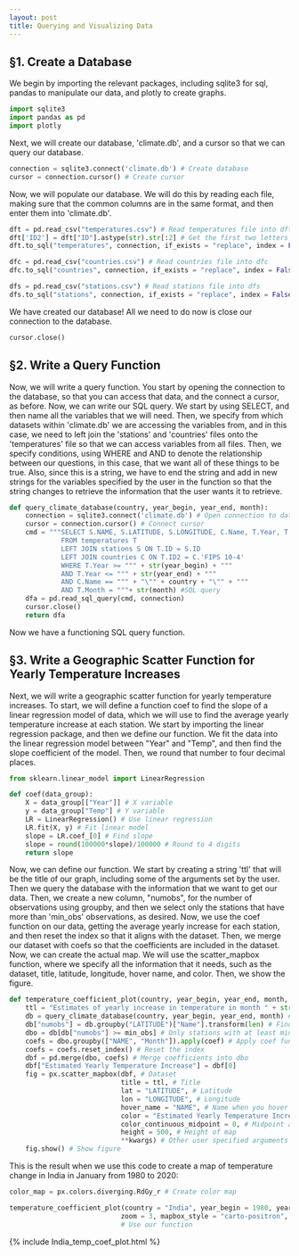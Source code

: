 ```yaml
---
layout: post
title: Querying and Visualizing Data
---
```


## §1. Create a Database

We begin by importing the relevant packages, including sqlite3 for sql, pandas to manipulate our data, and plotly to create graphs.

```python
import sqlite3
import pandas as pd
import plotly
```

Next, we will create our database, 'climate.db', and a cursor so that we can query our database.

```python
connection = sqlite3.connect('climate.db') # Create database
cursor = connection.cursor() # Create cursor
```

Now, we will populate our database.  We will do this by reading each file, making sure that the common columns are in the same format, and then enter them into 'climate.db'.

```python
dft = pd.read_csv("temperatures.csv") # Read temperatures file into dft
dft['ID2'] = dft["ID"].astype(str).str[:2] # Get the first two letters as country ID
dft.to_sql("temperatures", connection, if_exists = "replace", index = False) # Enter dft into climate

dfc = pd.read_csv("countries.csv") # Read countries file into dfc
dfc.to_sql("countries", connection, if_exists = "replace", index = False) # Enter dfc into climate

dfs = pd.read_csv("stations.csv") # Read stations file into dfs
dfs.to_sql("stations", connection, if_exists = "replace", index = False) # Enter dfs into climate
```

We have created our database!  All we need to do now is close our connection to the database.

```python
cursor.close()
```

## §2. Write a Query Function

Now, we will write a query function.  You start by opening the connection to the database, so that you can access that data, and the connect a cursor, as before.  Now, we can write our SQL query.  We start by using SELECT, and then name all the variables that we will need.  Then, we specify from which datasets within 'climate.db' we are accessing the variables from, and in this case, we need to left join the 'stations' and 'countries' files onto the 'temperatures' file so that we can access variables from all files.  Then, we specify conditions, using WHERE and AND to denote the relationship between our questions, in this case, that we want all of these things to be true.  Also, since this is a string, we have to end the string and add in new strings for the variables specified by the user in the function so that the string changes to retrieve the information that the user wants it to retrieve.

```python
def query_climate_database(country, year_begin, year_end, month):
    connection = sqlite3.connect('climate.db') # Open connection to database
    cursor = connection.cursor() # Connect cursor
    cmd = """SELECT S.NAME, S.LATITUDE, S.LONGITUDE, C.Name, T.Year, T.Month, T.Temp
             FROM temperatures T
             LEFT JOIN stations S ON T.ID = S.ID
             LEFT JOIN countries C ON T.ID2 = C.'FIPS 10-4'
             WHERE T.Year >= """ + str(year_begin) + """ 
             AND T.Year <= """ + str(year_end) + """
             AND C.Name == """ + "\"" + country + "\"" + """
             AND T.Month = """+ str(month) #SQL query
    dfa = pd.read_sql_query(cmd, connection)
    cursor.close()
    return dfa
```

Now we have a functioning SQL query function.

## §3. Write a Geographic Scatter Function for Yearly Temperature Increases

Next, we will write a geographic scatter function for yearly temperature increases.  To start, we will define a function coef to find the slope of a linear regression model of data, which we will use to find the average yearly temperature increase at each station.  We start by importing the linear regression package, and then we define our function.  We fit the data into the linear regression model between "Year" and "Temp", and then find the slope coefficient of the model.  Then, we round that number to four decimal places.

```python
from sklearn.linear_model import LinearRegression

def coef(data_group):
    X = data_group[["Year"]] # X variable
    y = data_group["Temp"] # Y variable
    LR = LinearRegression() # Use linear regression
    LR.fit(X, y) # Fit linear model
    slope = LR.coef_[0] # Find slope
    slope = round(100000*slope)/100000 # Round to 4 digits
    return slope
```

Now, we can define our function.  We start by creating a string 'ttl' that will be the title of our graph, including some of the arguments set by the user.  Then we query the database with the information that we want to get our data.  Then, we create a new column, "numobs", for the number of observations using groupby, and then we select only the stations that have more than 'min_obs' observations, as desired.  Now, we use the coef function on our data, getting the average yearly increase for each station, and then reset the index so that it aligns with the dataset.  Then, we merge our dataset with coefs so that the coefficients are included in the dataset.  Now, we can create the actual map.  We will use the scatter_mapbox function, where we specify all the information that it needs, such as the dataset, title, latitude, longitude, hover name, and color.  Then, we show the figure.

```python
def temperature_coefficient_plot(country, year_begin, year_end, month, min_obs, **kwargs):
    ttl = "Estimates of yearly increase in temperature in month " + str(month) + " for stations in " + country + ", years " + str(year_begin) + " - " + str(year_end) # Title
    db = query_climate_database(country, year_begin, year_end, month) # Get required data from database
    db["numobs"] = db.groupby("LATITUDE")["Name"].transform(len) # Find number of observations
    dbo = db[db["numobs"] >= min_obs] # Only stations with at least min_obs observations
    coefs = dbo.groupby(["NAME", "Month"]).apply(coef) # Apply coef function to each group of station data
    coefs = coefs.reset_index() # Reset the index
    dbf = pd.merge(dbo, coefs) # Merge coefficients into dbo
    dbf["Estimated Yearly Temperature Increase"] = dbf[0]
    fig = px.scatter_mapbox(dbf, # Dataset
                            title = ttl, # Title
                            lat = "LATITUDE", # Latitude
                            lon = "LONGITUDE", # Longitude
                            hover_name = "NAME", # Name when you hover
                            color = "Estimated Yearly Temperature Increase", # Color of dots
                            color_continuous_midpoint = 0, # Midpoint at 0
                            height = 500, # Height of map
                            **kwargs) # Other user specified arguments
    fig.show() # Show figure
```

This is the result when we use this code to create a map of temperature change in India in January from 1980 to 2020:

```python
color_map = px.colors.diverging.RdGy_r # Create color map

temperature_coefficient_plot(country = "India", year_begin = 1980, year_end = 2020, month = 1, min_obs = 15,
                            zoom = 3, mapbox_style = "carto-positron", color_continuous_scale=color_map)
                            # Use our function
```
{% include India_temp_coef_plot.html %}